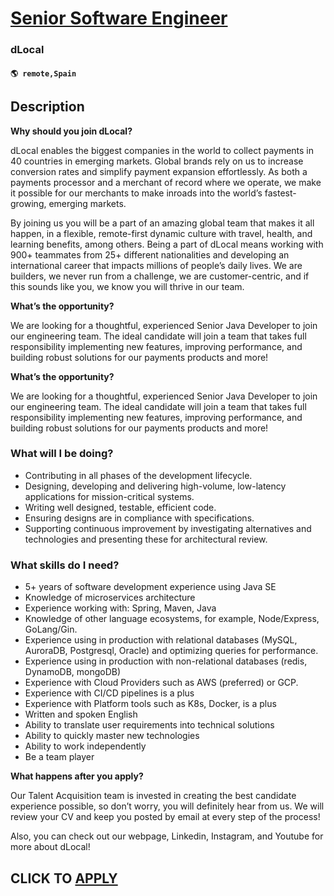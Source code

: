 # [Senior Software Engineer](https://www.remotewlb.com/apply/senior-software-engineer-137274)  
### dLocal  
#### `🌎 remote,Spain`  

## Description

 **Why should you join dLocal?**

  

dLocal enables the biggest companies in the world to collect payments in 40 countries in emerging markets. Global brands rely on us to increase conversion rates and simplify payment expansion effortlessly. As both a payments processor and a merchant of record where we operate, we make it possible for our merchants to make inroads into the world’s fastest-growing, emerging markets.

  

By joining us you will be a part of an amazing global team that makes it all happen, in a flexible, remote-first dynamic culture with travel, health, and learning benefits, among others. Being a part of dLocal means working with 900+ teammates from 25+ different nationalities and developing an international career that impacts millions of people’s daily lives. We are builders, we never run from a challenge, we are customer-centric, and if this sounds like you, we know you will thrive in our team.

  

 **What’s the opportunity?**

  

We are looking for a thoughtful, experienced Senior Java Developer to join our engineering team. The ideal candidate will join a team that takes full responsibility implementing new features, improving performance, and building robust solutions for our payments products and more!

  

**What’s the opportunity?**

  

We are looking for a thoughtful, experienced Senior Java Developer to join our engineering team. The ideal candidate will join a team that takes full responsibility implementing new features, improving performance, and building robust solutions for our payments products and more!

  

### What will I be doing?

* Contributing in all phases of the development lifecycle.
* Designing, developing and delivering high-volume, low-latency applications for mission-critical systems.
* Writing well designed, testable, efficient code.
* Ensuring designs are in compliance with specifications.
* Supporting continuous improvement by investigating alternatives and technologies and presenting these for architectural review.

  

### What skills do I need?

* 5+ years of software development experience using Java SE
* Knowledge of microservices architecture
* Experience working with: Spring, Maven, Java 
* Knowledge of other language ecosystems, for example, Node/Express, GoLang/Gin.
* Experience using in production with relational databases (MySQL, AuroraDB, Postgresql, Oracle) and optimizing queries for performance.
* Experience using in production with non-relational databases (redis, DynamoDB, mongoDB)
* Experience with Cloud Providers such as AWS (preferred) or GCP.
* Experience with CI/CD pipelines is a plus
* Experience with Platform tools such as K8s, Docker, is a plus
* Written and spoken English
* Ability to translate user requirements into technical solutions
* Ability to quickly master new technologies
* Ability to work independently
* Be a team player

  

 **What happens after you apply?**

  

Our Talent Acquisition team is invested in creating the best candidate experience possible, so don’t worry, you will definitely hear from us. We will review your CV and keep you posted by email at every step of the process!

  

Also, you can check out our webpage, Linkedin, Instagram, and Youtube for more about dLocal!

  
## CLICK TO [APPLY](https://www.remotewlb.com/apply/senior-software-engineer-137274)

